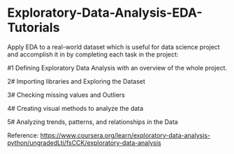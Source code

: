 # Exploratory-Data-Analysis-EDA-Tutorials
Apply EDA to a real-world dataset which is useful for data science project and accomplish it in by completing each task in the project:

#1 Defining Exploratory Data Analysis with an overview of the whole project.

2# Importing libraries and Exploring the Dataset

3# Checking missing values and Outliers

4# Creating visual methods to analyze the data

5# Analyzing trends, patterns, and relationships in the Data

Reference: https://www.coursera.org/learn/exploratory-data-analysis-python/ungradedLti/fsCCK/exploratory-data-analysis
